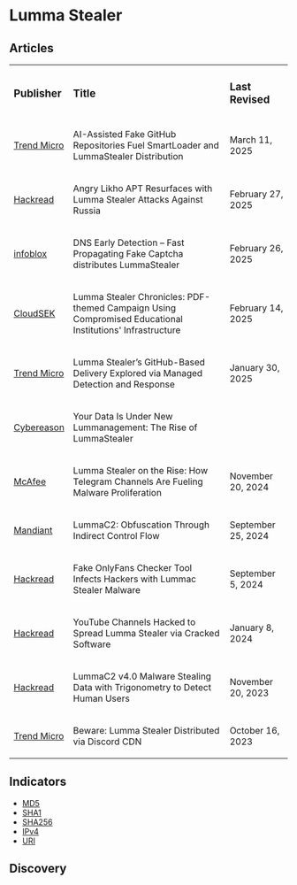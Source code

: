 # Lumma Stealer

## Articles
<table>
  <tr>
    <td>
      <h3>Publisher</h3>
    </td>
    <td>
      <h3>Title</h3>
    </td>
    <td>
      <h3>Last Revised</h3>
    </td>
  </tr>
  <tr>
    <td>
      <a href="https://www.trendmicro.com/en_us/research/25/c/ai-assisted-fake-github-repositories.html">Trend Micro</a>
    </td>
    <td>
      <p>AI-Assisted Fake GitHub Repositories Fuel SmartLoader and LummaStealer Distribution</p>
    </td>
    <td>
      <p>March 11, 2025</p>
    </td>
  </tr>
  <tr>
    <td>
      <a href="https://hackread.com/angry-likho-apt-lumma-stealer-attacks-on-russia/">Hackread</a>
    </td>
    <td>
      <p>Angry Likho APT Resurfaces with Lumma Stealer Attacks Against Russia</p>
    </td>
    <td>
      <p>February 27, 2025</p>
    </td>
  </tr>
  <tr>
    <td>
      <a href="https://blogs.infoblox.com/threat-intelligence/dns-early-detection-fast-propagating-fake-captcha-distributes-lummastealer/">infoblox</a>
    </td>
    <td>
      <p>DNS Early Detection – Fast Propagating Fake Captcha distributes LummaStealer</p>
    </td>
    <td>
      <p>February 26, 2025</p>
    </td>
  </tr>
  <tr>
    <td>
      <a href="https://www.cloudsek.com/blog/lumma-stealer-chronicles-pdf-themed-campaign-using-compromised-educational-institutions-infrastructure">CloudSEK</a>
    </td>
    <td>
      <p>Lumma Stealer Chronicles: PDF-themed Campaign Using Compromised Educational Institutions' Infrastructure</p>
    </td>
    <td>
      <p>February 14, 2025</p>
    </td>
  </tr>
  <tr>
    <td>
      <a href="https://www.trendmicro.com/en_us/research/25/a/lumma-stealers-github-based-delivery-via-mdr.html">Trend Micro</a>
    </td>
    <td>
      <p>Lumma Stealer’s GitHub-Based Delivery Explored via Managed Detection and Response</p>
    </td>
    <td>
      <p>January 30, 2025</p>
    </td>
  </tr>
  <tr>
    <td>
      <a href="https://www.cybereason.com/blog/threat-analysis-rise-of-lummastealer">Cybereason</a>
    </td>
    <td>
      <p>Your Data Is Under New Lummanagement: The Rise of LummaStealer</p>
    </td>
    <td>
      <p></p>
    </td>
  </tr>
  <tr>
    <td>
      <a href="https://www.mcafee.com/blogs/other-blogs/mcafee-labs/lumma-stealer-on-the-rise-how-telegram-channels-are-fueling-malware-proliferation/">McAfee</a>
    </td>
    <td>
      <p>Lumma Stealer on the Rise: How Telegram Channels Are Fueling Malware Proliferation</p>
    </td>
    <td>
      <p>November 20, 2024</p>
    </td>
  </tr>
  <tr>
    <td>
      <a href="https://cloud.google.com/blog/topics/threat-intelligence/lummac2-obfuscation-through-indirect-control-flow">Mandiant</a>
    </td>
    <td>
      <p>LummaC2: Obfuscation Through Indirect Control Flow</p>
    </td>
    <td>
      <p>September 25, 2024</p>
    </td>
  </tr>
  <tr>
    <td>
      <a href="https://hackread.com/onlyfans-checker-tool-hackers-lummac-stealer-malware/">Hackread</a>
    </td>
    <td>
      <p>Fake OnlyFans Checker Tool Infects Hackers with Lummac Stealer Malware</p>
    </td>
    <td>
      <p>September 5, 2024</p>
    </td>
  </tr>
  <tr>
    <td>
      <a href="https://hackread.com/youtube-channels-hacked-lumma-stealer-software/">Hackread</a>
    </td>
    <td>
      <p>YouTube Channels Hacked to Spread Lumma Stealer via Cracked Software</p>
    </td>
    <td>
      <p>January 8, 2024</p>
    </td>
  </tr>
  <tr>
    <td>
      <a href="https://hackread.com/lummac2-v4-0-malware-trigonometry-detect-humans/">Hackread</a>
    </td>
    <td>
      <p>LummaC2 v4.0 Malware Stealing Data with Trigonometry to Detect Human Users</p>
    </td>
    <td>
      <p>November 20, 2023</p>
    </td>
  </tr>
  <tr>
    <td>
      <a href="https://www.trendmicro.com/en_us/research/23/j/beware-lumma-stealer-distributed-via-discord-cdn-.html">Trend Micro</a>
    </td>
    <td>
      <p>Beware: Lumma Stealer Distributed via Discord CDN</p>
    </td>
    <td>
      <p>October 16, 2023</p>
    </td>
  </tr>
</table>



## Indicators
- <a href="https://github.com/PudgyDragon/IOCs/blob/main/All/Lumma%20Stealer/samples.md5">MD5</a>
- <a href="https://github.com/PudgyDragon/IOCs/blob/main/All/Lumma%20Stealer/samples.sha1">SHA1</a>
- <a href="https://github.com/PudgyDragon/IOCs/blob/main/All/Lumma%20Stealer/samples.sha256">SHA256</a>
- <a href="https://github.com/PudgyDragon/IOCs/blob/main/All/Lumma%20Stealer/IPv4.txt">IPv4</a>
- <a href="https://github.com/PudgyDragon/IOCs/blob/main/All/Lumma%20Stealer/uri.txt">URI</a>


## Discovery


